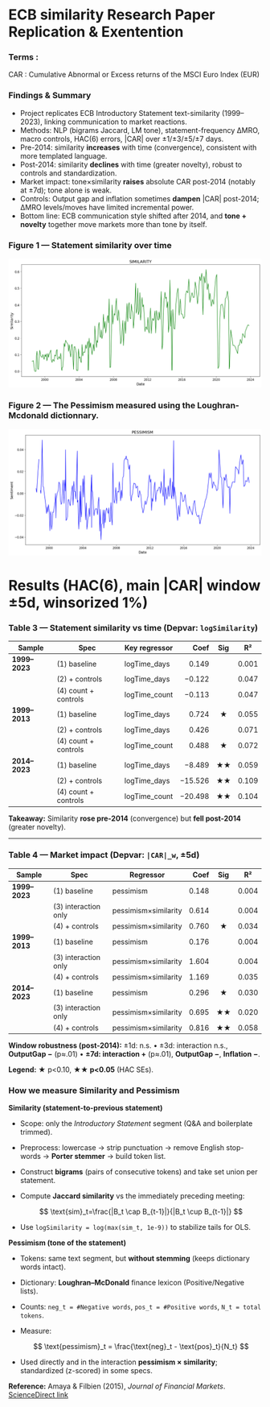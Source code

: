 # ECB similarity Research Paper Replication & Exentention

### Terms : 
CAR : Cumulative Abnormal or Excess returns of the MSCI Euro Index (EUR)

### Findings & Summary

* Project replicates ECB Introductory Statement text-similarity (1999–2023), linking communication to market reactions.
* Methods: NLP (bigrams Jaccard, LM tone), statement-frequency ΔMRO, macro controls, HAC(6) errors, |CAR| over ±1/±3/±5/±7 days.
* Pre-2014: similarity **increases** with time (convergence), consistent with more templated language.
* Post-2014: similarity **declines** with time (greater novelty), robust to controls and standardization.
* Market impact: tone×similarity **raises** absolute CAR post-2014 (notably at ±7d); tone alone is weak.
* Controls: Output gap and inflation sometimes **dampen** |CAR| post-2014; ΔMRO levels/moves have limited incremental power.
* Bottom line: ECB communication style shifted after 2014, and **tone + novelty** together move markets more than tone by itself.

### Figure 1 — Statement similarity over time
![Figure 1: ECB statement similarity (median Jaccard bigrams, quarterly)](7_GRAPHS/Similarity_Measure.png)

### Figure 2 — The Pessimism measured using the Loughran-Mcdonald dictionnary.
![Figure 2: |CAR| (±5 trading days), annual mean](7_GRAPHS/Pessimisim_measure.png)


# Results (HAC(6), main |CAR| window ±5d, winsorized 1%)


### Table 3 — Statement similarity vs time (Depvar: `logSimilarity`)

| Sample        | Spec                 | Key regressor  |    Coef |   Sig  |   R²  |
| ------------- | -------------------- | -------------- | ------: | :----: | :---: |
| **1999–2023** | (1) baseline         | logTime_days   |   0.149 |        | 0.001 |
|               | (2) + controls       | logTime_days   |  −0.122 |        | 0.047 |
|               | (4) count + controls | logTime_count  |  −0.113 |        | 0.047 |
| **1999–2013** | (1) baseline         | logTime_days   |   0.724 |  **★** | 0.055 |
|               | (2) + controls       | logTime_days   |   0.426 |        | 0.071 |
|               | (4) count + controls | logTime_count  |   0.488 |    ★   | 0.072 |
| **2014–2023** | (1) baseline         | logTime_days   |  −8.489 | **★★** | 0.059 |
|               | (2) + controls       | logTime_days   | −15.526 | **★★** | 0.109 |
|               | (4) count + controls | logTime_count  | −20.498 | **★★** | 0.104 |

**Takeaway:** Similarity **rose pre-2014** (convergence) but **fell post-2014** (greater novelty).

---

### Table 4 — Market impact (Depvar: `|CAR|_w`, ±5d)

| Sample        | Spec                 | Regressor            |  Coef |   Sig  |   R²  |
| ------------- | -------------------- | -------------------- | ----: | :----: | :---: |
| **1999–2023** | (1) baseline         | pessimism            | 0.148 |        | 0.004 |
|               | (3) interaction only | pessimism×similarity | 0.614 |        | 0.004 |
|               | (4) + controls       | pessimism×similarity | 0.760 |    ★   | 0.034 |
| **1999–2013** | (1) baseline         | pessimism            | 0.176 |        | 0.004 |
|               | (3) interaction only | pessimism×similarity | 1.604 |        | 0.004 |
|               | (4) + controls       | pessimism×similarity | 1.169 |        | 0.035 |
| **2014–2023** | (1) baseline         | pessimism            | 0.296 |    ★   | 0.030 |
|               | (3) interaction only | pessimism×similarity | 0.695 | **★★** | 0.020 |
|               | (4) + controls       | pessimism×similarity | 0.816 | **★★** | 0.058 |

**Window robustness (post-2014):**
±1d: n.s. • ±3d: interaction n.s., **OutputGap −** (p≈.01) • **±7d: interaction +** (p≈.01), **OutputGap −**, **Inflation −**.

**Legend:** ★ p<0.10, **★★ p<0.05** (HAC SEs).

### How we measure **Similarity** and **Pessimism**

**Similarity (statement-to-previous statement)**

* Scope: only the *Introductory Statement* segment (Q\&A and boilerplate trimmed).
* Preprocess: lowercase → strip punctuation → remove English stop-words → **Porter stemmer** → build token list.
* Construct **bigrams** (pairs of consecutive tokens) and take set union per statement.
* Compute **Jaccard similarity** vs the immediately preceding meeting:

  $$
  \text{sim}_t=\frac{|B_t \cap B_{t-1}|}{|B_t \cup B_{t-1}|}
  $$
* Use `logSimilarity = log(max(sim_t, 1e-9))` to stabilize tails for OLS.

**Pessimism (tone of the statement)**

* Tokens: same text segment, but **without stemming** (keeps dictionary words intact).
* Dictionary: **Loughran–McDonald** finance lexicon (Positive/Negative lists).
* Counts: `neg_t = #Negative words`, `pos_t = #Positive words`, `N_t = total tokens`.
* Measure:

  $$
  \text{pessimism}_t = \frac{\text{neg}_t - \text{pos}_t}{N_t}
  $$
* Used directly and in the interaction **pessimism × similarity**; standardized (z-scored) in some specs.


**Reference:** Amaya & Filbien (2015), *Journal of Financial Markets*. [ScienceDirect link](https://www.sciencedirect.com/science/article/pii/S1544612314000877)
